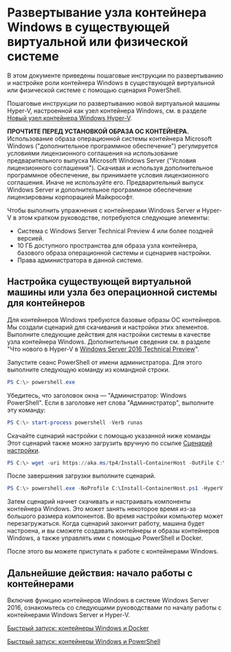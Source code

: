 



# Развертывание узла контейнера Windows в существующей виртуальной или физической системе

В этом документе приведены пошаговые инструкции по развертыванию и настройке роли контейнера Windows в существующей виртуальной или физической системе с помощью сценария PowerShell.

Пошаговые инструкции по развертыванию новой виртуальной машины Hyper-V, настроенной как узел контейнера Windows, см. в разделе [Новый узел контейнера Windows Hyper-V](./container_setup.md).

**ПРОЧТИТЕ ПЕРЕД УСТАНОВКОЙ ОБРАЗА ОС КОНТЕЙНЕРА.** Использование образа операционной системы контейнера Microsoft Windows ("дополнительное программное обеспечение") регулируется условиями лицензионного соглашения на использование предварительного выпуска Microsoft Windows Server ("Условия лицензионного соглашения"). Скачивая и используя дополнительное программное обеспечение, вы принимаете условия лицензионного соглашения. Иначе не используйте его. Предварительный выпуск Windows Server и дополнительное программное обеспечение лицензированы корпорацией Майкрософт.

Чтобы выполнить упражнения с контейнерами Windows Server и Hyper-V в этом кратком руководстве, потребуются следующие элементы:

* Система с Windows Server Technical Preview 4 или более поздней версией.
* 10 ГБ доступного пространства для образа узла контейнера, базового образа операционной системы и сценариев настройки.
* Права администратора в данной системе.

## Настройка существующей виртуальной машины или узла без операционной системы для контейнеров

Для контейнеров Windows требуются базовые образы ОС контейнеров. Мы создали сценарий для скачивания и настройки этих элементов. Выполните следующие действия для настройки системы в качестве узла контейнера Windows. Дополнительные сведения см. в разделе "Что нового в Hyper-V в [Windows Server 2016 Technical Preview](https://tnstage.redmond.corp.microsoft.com/en-US/library/dn765471.aspx#BKMK_nested)".

Запустите сеанс PowerShell от имени администратора. Для этого выполните следующую команду из командной строки.

``` powershell
PS C:\> powershell.exe
```

Убедитесь, что заголовок окна — "Администратор: Windows PowerShell". Если в заголовке нет слова "Администратор", выполните эту команду:

``` powershell
PS C:\> start-process powershell -Verb runas
```

Скачайте сценарий настройки с помощью указанной ниже команды Этот сценарий также можно загрузить вручную по ссылке [Сценарий настройки](https://aka.ms/tp4/Install-ContainerHost).

``` PowerShell
PS C:\> wget -uri https://aka.ms/tp4/Install-ContainerHost -OutFile C:\Install-ContainerHost.ps1
```

 После завершения загрузки выполните сценарий.
``` PowerShell
PS C:\> powershell.exe -NoProfile C:\Install-ContainerHost.ps1 -HyperV
```

Затем сценарий начнет скачивать и настраивать компоненты контейнера Windows. Это может занять некоторое время из-за большого размера компонентов. Во время настройки компьютер может перезагружаться. Когда сценарий закончит работу, машина будет настроена, и вы сможете создавать контейнеры и образы контейнеров Windows, а также управлять ими с помощью PowerShell и Docker.

 После этого вы можете приступать к работе с контейнерами Windows.

## Дальнейшие действия: начало работы с контейнерами

Включив функцию контейнеров Windows в системе Windows Server 2016, ознакомьтесь со следующими руководствами по началу работы с контейнерами Windows Server и Hyper-V.

[Быстрый запуск: контейнеры Windows и Docker](./manage_docker.md)

[Быстрый запуск: контейнеры Windows и PowerShell](./manage_powershell.md)






<!--HONumber=Feb16_HO3-->


